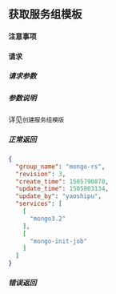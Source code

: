 ## 获取服务组模板

#### 注意事项

#### 请求

##### 请求参数

##### 参数说明

详见`创建服务组模版`

##### 正常返回

```json
{
  "group_name": "mongo-rs",
  "revision": 3,
  "create_time": 1505790878,
  "update_time": 1505803134,
  "update_by": "yaoshipu",
  "services": [
    [
      "mongo3.2"
    ],
    [
      "mongo-init-job"
    ]
  ]
}
```

##### 错误返回
